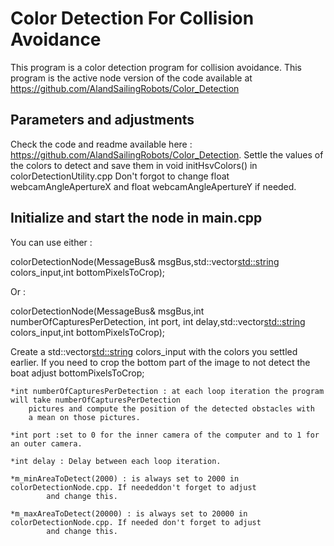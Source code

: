 # Color Detection For Collision Avoidance

This program is a color detection program for collision avoidance.
This program is the active node version of the code available at https://github.com/AlandSailingRobots/Color_Detection 

## Parameters and adjustments

Check the code and readme available here : https://github.com/AlandSailingRobots/Color_Detection.
Settle the values of the colors to detect and save them in void initHsvColors() in colorDetectionUtility.cpp
Don't forgot to change float webcamAngleApertureX and float webcamAngleApertureY if needed.

## Initialize and start the node in main.cpp

You can use either :

 colorDetectionNode(MessageBus& msgBus,std::vector<std::string> colors_input,int bottomPixelsToCrop);
 
Or :

 colorDetectionNode(MessageBus& msgBus,int numberOfCapturesPerDetection,
                        int port, int delay,std::vector<std::string> colors_input,int bottomPixelsToCrop);

Create a std::vector<std::string> colors_input with the colors you settled earlier.
If you need to crop the bottom part of the image to not detect the boat adjust bottomPixelsToCrop;

	*int numberOfCapturesPerDetection : at each loop iteration the program will take numberOfCapturesPerDetection
		pictures and compute the position of the detected obstacles with
        a mean on those pictures.
        
	*int port :set to 0 for the inner camera of the computer and to 1 for an outer camera.
	
	*int delay : Delay between each loop iteration.
	
	*m_minAreaToDetect(2000) : is always set to 2000 in colorDetectionNode.cpp. If neededdon't forget to adjust 
			and change this.
	
	*m_maxAreaToDetect(20000) : is always set to 20000 in colorDetectionNode.cpp. If needed don't forget to adjust
			and change this.
 
